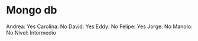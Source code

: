 # Mongo db

Andrea: Yes
Carolina: No
David: Yes
Eddy: No
Felipe: Yes
Jorge: No
Manolo: No
Nivel: Intermedio